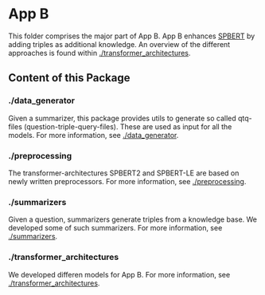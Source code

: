 # App B

This folder comprises the major part of App B. App B enhances [SPBERT](https://arxiv.org/abs/2106.09997) by adding
triples as additional knowledge. An overview of the different approaches is found within
[./transformer_architectures](transformer_architectures/README.md).

## Content of this Package

### ./data_generator

Given a summarizer, this package provides utils to generate so called qtq-files (question-triple-query-files). These
are used as input for all the models. For more information, see [./data_generator](data_generator/README.md).

### ./preprocessing

The transformer-architectures SPBERT2 and SPBERT-LE are based on newly written preprocessors. For more information, see
[./preprocessing](preprocessing/README.md).

### ./summarizers

Given a question, summarizers generate triples from a knowledge base. We developed some of such summarizers.
For more information, see [./summarizers](summarizers/README.md).

### ./transformer_architectures

We developed differen models for App B. For more information, see
[./transformer_architectures](transformer_architectures/README.md).
